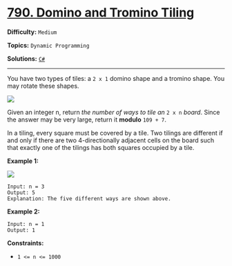 # [790. Domino and Tromino Tiling](https://leetcode.com/problems/domino-and-tromino-tiling/)

**Difficulty:** `Medium`

**Topics:** `Dynamic Programming`

**Solutions:** [`C#`](../../src/csharp/challenges/Problems/DominoAndTrominoTiling.cs)

---

You have two types of tiles: a `2 x 1` domino shape and a tromino shape. You may rotate these shapes.

![](https://assets.leetcode.com/uploads/2021/07/15/lc-domino.jpg)

Given an integer n, return *the number of ways to tile an* `2 x n` *board*. Since the answer may be very large, return it **modulo** `109 + 7`.

In a tiling, every square must be covered by a tile. Two tilings are different if and only if there are two 4-directionally adjacent cells on the board such that exactly one of the tilings has both squares occupied by a tile.

**Example 1:**

![](https://assets.leetcode.com/uploads/2021/07/15/lc-domino1.jpg)

```
Input: n = 3
Output: 5
Explanation: The five different ways are shown above.
```

**Example 2:**

```
Input: n = 1
Output: 1
```

**Constraints:**

* `1 <= n <= 1000`